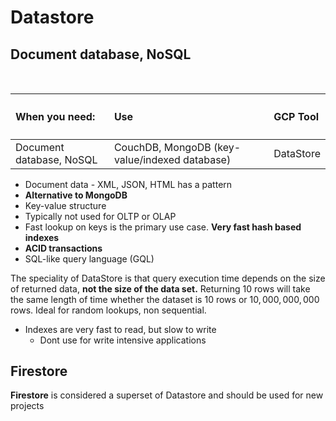 # Datastore

## Document database, NoSQL

<br>

| <h4>When you need: </h4>| <h4>Use</h4> |<h4>GCP Tool</h4>|
|:-------------------------------|:-----------------|:----------------------|
| Document database, NoSQL | CouchDB, MongoDB (key-value/indexed database) | DataStore |

- Document data -  XML, JSON, HTML has a pattern
- **Alternative to MongoDB**
- Key-value structure
- Typically not used for OLTP or OLAP
- Fast lookup on keys is the primary use case. **Very fast hash based indexes**
- **ACID transactions**
- SQL-like query language (GQL)

The speciality of DataStore is that query execution time depends on the size of returned data, **not the size of the data set.**
Returning $10$ rows will take the same length of time whether the dataset is $10$ rows or $10, 000, 000, 000$ rows.
Ideal for random lookups, non sequential.

- Indexes are very fast to read, but slow to write
    - Dont use for write intensive applications

## Firestore

**Firestore** is considered a superset of Datastore and should be used for new projects
